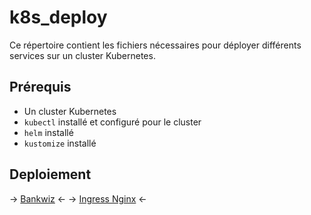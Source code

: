 # k8s_deploy

Ce répertoire contient les fichiers nécessaires pour déployer différents services sur un cluster Kubernetes.

## Prérequis

- Un cluster Kubernetes
- `kubectl` installé et configuré pour le cluster
- `helm` installé
- `kustomize` installé

## Deploiement

-> [Bankwiz](./bankwiz/README.md) <-
-> [Ingress Nginx](./nginx/README.md) <-